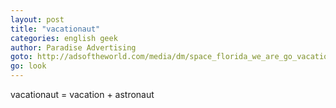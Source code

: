 ```yaml
---
layout: post
title: "vacationaut"
categories: english geek
author: Paradise Advertising
goto: http://adsoftheworld.com/media/dm/space_florida_we_are_go_vacationaut/?ref=speak.junglestar.org
go: look
---
```


vacationaut = vacation + astronaut
